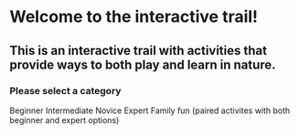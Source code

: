 # Welcome to the interactive trail!
## This is an interactive trail with activities that provide ways to both play and learn in nature.
### Please select a category

Beginner Intermediate Novice Expert Family fun (paired activites with both beginner and expert options)
